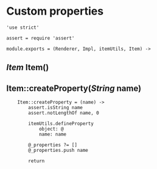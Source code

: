 Custom properties
=================

	'use strict'

	assert = require 'assert'

	module.exports = (Renderer, Impl, itemUtils, Item) ->

*Item* Item()
-------------

Item::createProperty(*String* name)
-----------------------------------

		Item::createProperty = (name) ->
			assert.isString name
			assert.notLengthOf name, 0

			itemUtils.defineProperty
				object: @
				name: name

			@_properties ?= []
			@_properties.push name

			return